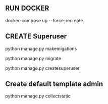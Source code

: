 ## RUN DOCKER
docker-compose up  --force-recreate
## CREATE Superuser
python manage.py makemigations

python manage.py migrate

python manage.py createsuperuser
## Create default template admin
python manage.py collectstatic
